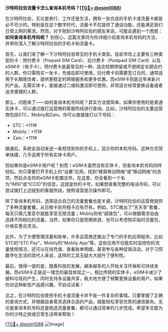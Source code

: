 **沙特阿拉伯流量卡怎么查询本机号码？[[TG💪+ @esim1088](https://t.me/s/esim1088)]**

在沙特阿拉伯，无论是旅行、工作还是生活，拥有一张合适的手机卡或流量卡都是必不可少的。特别是在这个数字时代，流量卡不仅提供了通话功能，还能满足我们日常上网的需求。然而，对于刚到沙特阿拉伯的朋友来说，可能会遇到一个困惑：**如何查询本机号码呢？** 别担心，这篇文章将为你详细介绍查询本机号码的方法，并带你深入了解沙特阿拉伯的手机卡和流量卡。

首先，让我们来了解一下沙特阿拉伯常见的手机卡类型。目前市场上主要有三种类型的卡：预付费卡（Prepaid SIM Card）、后付费卡（Postpaid SIM Card）以及eSIM卡（电子卡）。预付费卡是最常见的一种，适合短期停留或不想绑定长期合约的人群。你只需购买一张卡，充值后即可使用。后付费卡则需要签订合同，通常适用于长期居住者，提供更稳定的网络服务和更多优惠。而eSIM卡则是近年来新兴的产品，无需实体卡，直接通过二维码激活即可使用，非常适合经常更换设备或者追求便捷的人群。

那么，问题来了——如何查询本机号码呢？其实方法很简单。如果你使用的是普通实体卡，可以通过拨打运营商的客服热线进行查询。比如，沙特阿拉伯的主要运营商包括STC、Mobily和Zain。你可以直接拨打以下号码：
- STC：*111#
- Mobily：*111#
- Zain：*111#

拨通后，系统会自动发送一条短信到你的手机上，显示你的本机号码。这种方式简单快捷，几乎适用于所有实体卡用户。

但如果你是eSIM卡用户呢？别慌！eSIM卡虽然没有实体卡，但查询本机号码同样轻松。你只需要打开手机上的“设置”应用，找到“蜂窝移动网络”或“移动网络”的选项，然后点击你的eSIM卡配置文件。在这里，你会看到一个名为“IMSI”或“ICCID”的信息，这就是你的卡号。如果想查看完整的电话号码，可以尝试拨打上述提到的客服热线，按照语音提示操作即可。

除了查询本机号码，选择适合自己的流量套餐也是关键。沙特阿拉伯的运营商提供了多种流量套餐，从日租卡到月租卡应有尽有。例如，STC推出了“天天享”套餐，每天只需几里亚尔就能享受无限流量；Mobily则有“超值包”，可以根据需求自由选择不同档位的流量。当然，如果你只是短期旅游，也可以考虑购买临时流量包，价格实惠且灵活。

此外，为了方便管理流量和账单，许多运营商还推出了专门的手机应用程序。比如STC的“STC Pay”、Mobily的“Mobily App”等，这些应用不仅能实时监控你的流量使用情况，还可以在线充值、查看账单明细，甚至参与各种促销活动。对于习惯数字化生活的现代人来说，这样的工具无疑大大提升了便利性。

最后，值得一提的是，随着科技的发展，越来越多的人开始关注环保和可持续发展。而eSIM卡正是这一理念的最佳体现之一。相比传统的实体卡，eSIM卡减少了塑料垃圾的产生，同时支持多设备共享，极大地方便了频繁更换设备的用户。如果你对这种新型产品感兴趣，不妨试试看！

总之，在沙特阿拉伯使用手机卡或流量卡并不是一件复杂的事情。只要掌握了正确的查询方式，并根据自身需求选择合适的产品，就能轻松享受优质的通信服务。无论是查询本机号码还是挑选流量套餐，都可以通过简单的几步完成。希望本文能为你的沙特之旅或日常生活带来帮助！

[[TG💪+ @esim1088](https://t.me/s/esim1088) ![Image](https://i.postimg.cc/4NQfJmqS/Snipaste-2025-05-13-00-14-12.png)]